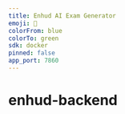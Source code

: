 ```yaml
---
title: Enhud AI Exam Generator
emoji: 🚀
colorFrom: blue
colorTo: green
sdk: docker
pinned: false
app_port: 7860
---
```


# enhud-backend
